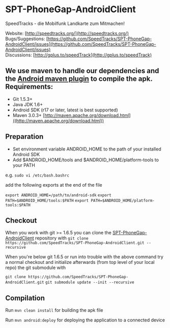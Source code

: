 SPT-PhoneGap-AndroidClient
===========

SpeedTracks - die Mobilfunk Landkarte zum Mitmachen!

Website: [http://speedtracks.org/](http://speedtracks.org/)  
Bugs/Suggestions: [https://github.com/SpeedTracks/SPT-PhoneGap-AndroidClient/issues](https://github.com/SpeedTracks/SPT-PhoneGap-AndroidClient/issues)  
Discussions: [http://gplus.to/speedTrack](http://gplus.to/speedTrack)

We use maven to handle our dependencies and the [Android maven plugin](http://code.google.com/p/maven-android-plugin/) to compile the apk.
Requirements:
-----------
* Git 1.5.3+
* Java JDK 1.6+
* Android SDK (r17 or later, latest is best supported)
* Maven 3.0.3+ [http://maven.apache.org/download.html]((http://maven.apache.org/download.html))

Preparation
-----------
* Set environment variable ANDROID_HOME to the path of your installed Android SDK
* Add $ANDROID_HOME/tools and $ANDROID_HOME/platform-tools to your PATH
	
e.g. `sudo vi /etc/bash.bashrc`

add the following exports at the end of the file

`export ANDROID_HOME=/path/to/android-sdk`
`export PATH=$ANDROID_HOME/tools:$PATH`
`export PATH=$ANDROID_HOME/platform-tools:$PATH`
	
Checkout
-----------
When you work with git >= 1.6.5 you can clone the [SPT-PhoneGap-AndroidClient](https://github.com/SpeedTracks/SPT-PhoneGap-AndroidClient.git) repository with
`git clone https://github.com/SpeedTracks/SPT-PhoneGap-AndroidClient.git --recursive`

When you're below git 1.6.5 or run into trouble with the above command try a normal checkout and initialize afterwards (from top level of your local repo) the git submodule with

`git clone https://github.com/SpeedTracks/SPT-PhoneGap-AndroidClient.git`
`git submodule update --init --recursive`

Compilation
-----------
Run `mvn clean install` for building the apk file

Run `mvn android:deploy` for deploying the application to a connected device